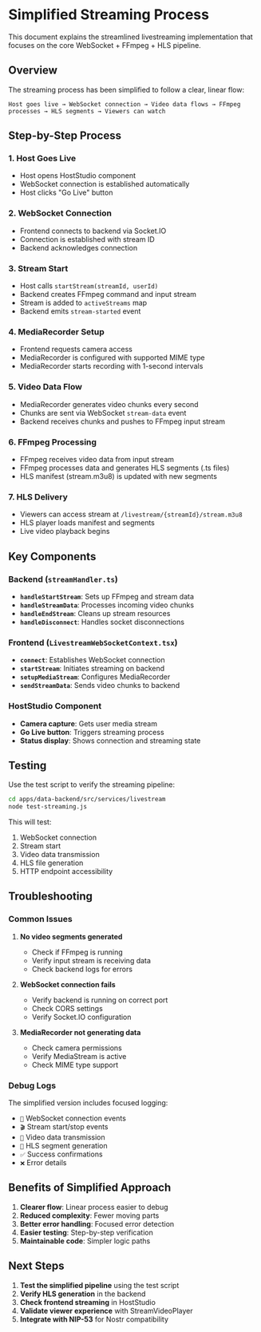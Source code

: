 # Simplified Streaming Process

This document explains the streamlined livestreaming implementation that focuses on the core WebSocket + FFmpeg + HLS pipeline.

## Overview

The streaming process has been simplified to follow a clear, linear flow:

```
Host goes live → WebSocket connection → Video data flows → FFmpeg processes → HLS segments → Viewers can watch
```

## Step-by-Step Process

### 1. **Host Goes Live**
- Host opens HostStudio component
- WebSocket connection is established automatically
- Host clicks "Go Live" button

### 2. **WebSocket Connection**
- Frontend connects to backend via Socket.IO
- Connection is established with stream ID
- Backend acknowledges connection

### 3. **Stream Start**
- Host calls `startStream(streamId, userId)`
- Backend creates FFmpeg command and input stream
- Stream is added to `activeStreams` map
- Backend emits `stream-started` event

### 4. **MediaRecorder Setup**
- Frontend requests camera access
- MediaRecorder is configured with supported MIME type
- MediaRecorder starts recording with 1-second intervals

### 5. **Video Data Flow**
- MediaRecorder generates video chunks every second
- Chunks are sent via WebSocket `stream-data` event
- Backend receives chunks and pushes to FFmpeg input stream

### 6. **FFmpeg Processing**
- FFmpeg receives video data from input stream
- FFmpeg processes data and generates HLS segments (.ts files)
- HLS manifest (stream.m3u8) is updated with new segments

### 7. **HLS Delivery**
- Viewers can access stream at `/livestream/{streamId}/stream.m3u8`
- HLS player loads manifest and segments
- Live video playback begins

## Key Components

### Backend (`streamHandler.ts`)
- **`handleStartStream`**: Sets up FFmpeg and stream data
- **`handleStreamData`**: Processes incoming video chunks
- **`handleEndStream`**: Cleans up stream resources
- **`handleDisconnect`**: Handles socket disconnections

### Frontend (`LivestreamWebSocketContext.tsx`)
- **`connect`**: Establishes WebSocket connection
- **`startStream`**: Initiates streaming on backend
- **`setupMediaStream`**: Configures MediaRecorder
- **`sendStreamData`**: Sends video chunks to backend

### HostStudio Component
- **Camera capture**: Gets user media stream
- **Go Live button**: Triggers streaming process
- **Status display**: Shows connection and streaming state

## Testing

Use the test script to verify the streaming pipeline:

```bash
cd apps/data-backend/src/services/livestream
node test-streaming.js
```

This will test:
1. WebSocket connection
2. Stream start
3. Video data transmission
4. HLS file generation
5. HTTP endpoint accessibility

## Troubleshooting

### Common Issues

1. **No video segments generated**
   - Check if FFmpeg is running
   - Verify input stream is receiving data
   - Check backend logs for errors

2. **WebSocket connection fails**
   - Verify backend is running on correct port
   - Check CORS settings
   - Verify Socket.IO configuration

3. **MediaRecorder not generating data**
   - Check camera permissions
   - Verify MediaStream is active
   - Check MIME type support

### Debug Logs

The simplified version includes focused logging:
- `🔌` WebSocket connection events
- `🎬` Stream start/stop events
- `📡` Video data transmission
- `🎯` HLS segment generation
- `✅` Success confirmations
- `❌` Error details

## Benefits of Simplified Approach

1. **Clearer flow**: Linear process easier to debug
2. **Reduced complexity**: Fewer moving parts
3. **Better error handling**: Focused error detection
4. **Easier testing**: Step-by-step verification
5. **Maintainable code**: Simpler logic paths

## Next Steps

1. **Test the simplified pipeline** using the test script
2. **Verify HLS generation** in the backend
3. **Check frontend streaming** in HostStudio
4. **Validate viewer experience** with StreamVideoPlayer
5. **Integrate with NIP-53** for Nostr compatibility

